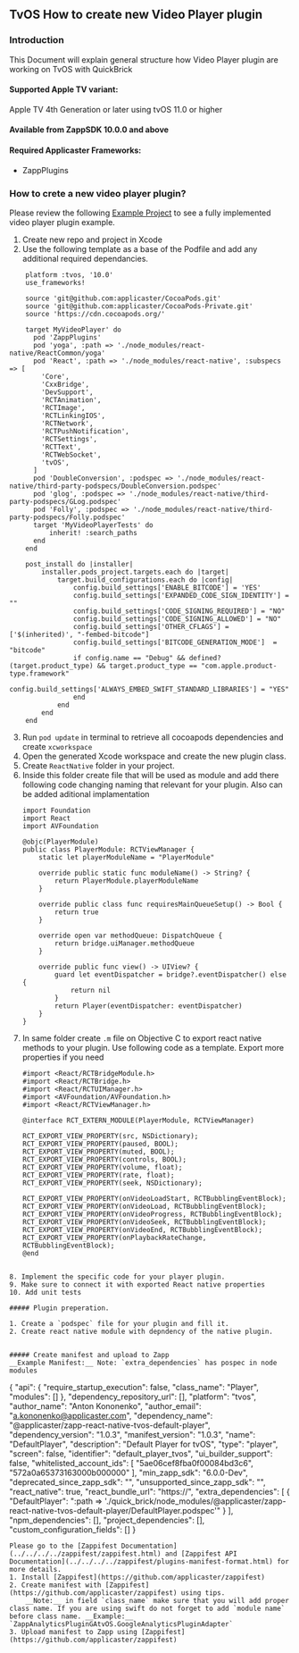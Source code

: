 ## TvOS How to create new Video Player plugin

### Introduction
This Document will explain general structure how Video Player plugin are working on TvOS with QuickBrick

#### Supported Apple TV variant:
Apple TV 4th Generation or later using tvOS 11.0 or higher

#### Available from ZappSDK 10.0.0 and above

#### Required Applicaster Frameworks:

* ZappPlugins

### How to crete a new video player plugin?

Please review the following [Example Project](https://github.com/applicaster/DefaultPlayer-tvOS) to see a fully implemented video player plugin example.

1. Create new repo and project in Xcode
2. Use the following template as a base of the Podfile and add any additional required dependancies.
```
    platform :tvos, '10.0'
    use_frameworks!

    source 'git@github.com:applicaster/CocoaPods.git'
    source 'git@github.com:applicaster/CocoaPods-Private.git'
    source 'https://cdn.cocoapods.org/'

    target MyVideoPlayer' do
      pod 'ZappPlugins'
      pod 'yoga', :path => './node_modules/react-native/ReactCommon/yoga'
      pod 'React', :path => './node_modules/react-native', :subspecs => [
        'Core',
        'CxxBridge',
        'DevSupport',
        'RCTAnimation',
        'RCTImage',
        'RCTLinkingIOS',
        'RCTNetwork',
        'RCTPushNotification',
        'RCTSettings',
        'RCTText',
        'RCTWebSocket',
        'tvOS',
      ]
      pod 'DoubleConversion', :podspec => './node_modules/react-native/third-party-podspecs/DoubleConversion.podspec'
      pod 'glog', :podspec => './node_modules/react-native/third-party-podspecs/GLog.podspec'
      pod 'Folly', :podspec => './node_modules/react-native/third-party-podspecs/Folly.podspec'
      target 'MyVideoPlayerTests' do
          inherit! :search_paths
      end
    end

    post_install do |installer|
        installer.pods_project.targets.each do |target|
            target.build_configurations.each do |config|
                config.build_settings['ENABLE_BITCODE'] = 'YES'
                config.build_settings['EXPANDED_CODE_SIGN_IDENTITY'] = ""
                config.build_settings['CODE_SIGNING_REQUIRED'] = "NO"
                config.build_settings['CODE_SIGNING_ALLOWED'] = "NO"
                config.build_settings['OTHER_CFLAGS'] = ['$(inherited)', "-fembed-bitcode"]
                config.build_settings['BITCODE_GENERATION_MODE']  = "bitcode"
                if config.name == "Debug" && defined?(target.product_type) && target.product_type == "com.apple.product-type.framework"
                    config.build_settings['ALWAYS_EMBED_SWIFT_STANDARD_LIBRARIES'] = "YES"
                end
            end
        end
    end
```

3. Run `pod update` in terminal to retrieve all cocoapods dependencies and create `xcworkspace`
4. Open the generated Xcode workspace and create the new plugin class.
5. Create `ReactNative` folder in your project.
6. Inside this folder create file that will be used as module and add there following code changing naming that relevant for your plugin. Also can be added aditional implamentation
    ```
    import Foundation
    import React
    import AVFoundation

    @objc(PlayerModule)
    public class PlayerModule: RCTViewManager {
        static let playerModuleName = "PlayerModule"

        override public static func moduleName() -> String? {
            return PlayerModule.playerModuleName
        }

        override public class func requiresMainQueueSetup() -> Bool {
            return true
        }

        override open var methodQueue: DispatchQueue {
            return bridge.uiManager.methodQueue
        }

        override public func view() -> UIView? {
            guard let eventDispatcher = bridge?.eventDispatcher() else {
                return nil
            }
            return Player(eventDispatcher: eventDispatcher)
        }
    }
    ```
7. In same folder create `.m` file on Objective C to export react native methods to your plugin. Use following code as a template. Export more properties if you need
    ```
    #import <React/RCTBridgeModule.h>
    #import <React/RCTBridge.h>
    #import <React/RCTUIManager.h>
    #import <AVFoundation/AVFoundation.h>
    #import <React/RCTViewManager.h>

    @interface RCT_EXTERN_MODULE(PlayerModule, RCTViewManager)

    RCT_EXPORT_VIEW_PROPERTY(src, NSDictionary);
    RCT_EXPORT_VIEW_PROPERTY(paused, BOOL);
    RCT_EXPORT_VIEW_PROPERTY(muted, BOOL);
    RCT_EXPORT_VIEW_PROPERTY(controls, BOOL);
    RCT_EXPORT_VIEW_PROPERTY(volume, float);
    RCT_EXPORT_VIEW_PROPERTY(rate, float);
    RCT_EXPORT_VIEW_PROPERTY(seek, NSDictionary);

    RCT_EXPORT_VIEW_PROPERTY(onVideoLoadStart, RCTBubblingEventBlock);
    RCT_EXPORT_VIEW_PROPERTY(onVideoLoad, RCTBubblingEventBlock);
    RCT_EXPORT_VIEW_PROPERTY(onVideoProgress, RCTBubblingEventBlock);
    RCT_EXPORT_VIEW_PROPERTY(onVideoSeek, RCTBubblingEventBlock);
    RCT_EXPORT_VIEW_PROPERTY(onVideoEnd, RCTBubblingEventBlock);
    RCT_EXPORT_VIEW_PROPERTY(onPlaybackRateChange, RCTBubblingEventBlock);
    @end
```

8. Implement the specific code for your player plugin.
9. Make sure to connect it with exported React native properties
10. Add unit tests

##### Plugin preperation.

1. Create a `podspec` file for your plugin and fill it.
2. Create react native module with depndency of the native plugin.


##### Create manifest and upload to Zapp
__Example Manifest:__ Note: `extra_dependencies` has pospec in node modules
```
{
    "api": {
        "require_startup_execution": false,
        "class_name": "Player",
        "modules": []
    },
    "dependency_repository_url": [],
    "platform": "tvos",
    "author_name": "Anton Kononenko",
    "author_email": "a.kononenko@applicaster.com",
    "dependency_name": "@applicaster/zapp-react-native-tvos-default-player",
    "dependency_version": "1.0.3",
    "manifest_version": "1.0.3",
    "name": "DefaultPlayer",
    "description": "Default Player for tvOS",
    "type": "player",
    "screen": false,
    "identifier": "default_player_tvos",
    "ui_builder_support": false,
    "whitelisted_account_ids": [
        "5ae06cef8fba0f00084bd3c6",
        "572a0a65373163000b000000"
    ],
    "min_zapp_sdk": "6.0.0-Dev",
    "deprecated_since_zapp_sdk": "",
    "unsupported_since_zapp_sdk": "",
    "react_native": true,
    "react_bundle_url": "https://",
    "extra_dependencies": [
        {
            "DefaultPlayer": ":path => './quick_brick/node_modules/@applicaster/zapp-react-native-tvos-default-player/DefaultPlayer.podspec'"
        }
    ],
    "npm_dependencies": [],
    "project_dependencies": [],
    "custom_configuration_fields": []
}
```
Please go to the [Zappifest Documentation](../../../../zappifest/zappifest.html) and [Zappifest API Documentation](../../../../zappifest/plugins-manifest-format.html) for more details.
1. Install [Zappifest](https://github.com/applicaster/zappifest)
2. Create manifest with [Zappifest](https://github.com/applicaster/zappifest) using tips.
	__Note:__ in field `class_name` make sure that you will add proper class name. If you are using swift do not forget to add `module name` before class name. __Example:__ `ZappAnalyticsPluginGAtvOS.GoogleAnalyticsPluginAdapter`
3. Upload manifest to Zapp using [Zappifest](https://github.com/applicaster/zappifest)



